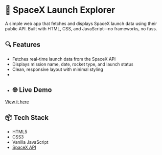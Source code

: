 # 🚀 SpaceX Launch Explorer

A simple web app that fetches and displays SpaceX launch data using their public API. Built with HTML, CSS, and JavaScript—no frameworks, no fuss.

## 🔍 Features

- Fetches real-time launch data from the SpaceX API  
- Displays mission name, date, rocket type, and launch status  
- Clean, responsive layout with minimal styling
- 
- ## 🌐 Live Demo

[View it here](https://aishi1528.github.io/SpaceX-Launch-Explorer/)  


## 📦 Tech Stack

- HTML5  
- CSS3  
- Vanilla JavaScript  
- [SpaceX API](https://github.com/r-spacex/SpaceX-API)

